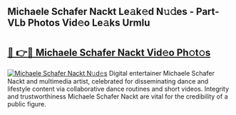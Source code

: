 ## Michaele Schafer Nackt Le𝚊k𝚎d N𝚞𝚍es - Part-VLb Photos Vid𝚎o Le𝚊ks Urmlu

# <h2><a href="http://fb1bln8.evod.top/?m=Michaele+Schafer+Nackt">🔗 👉🔴 Michaele Schafer Nackt Vid𝚎o Ph𝚘t𝚘s</a></h2>

[![Michaele Schafer Nackt N𝚞d𝚎s](https://i.imgur.com/8V9OHl7.gif)](http://fb1bln8.evod.top/?m=Michaele+Schafer+Nackt)
Digital entertainer Michaele Schafer Nackt and multimedia artist, celebrated for disseminating dance and lifestyle content via collaborative dance routines and short videos. Integrity and trustworthiness Michaele Schafer Nackt are vital for the credibility of a public figure. 

